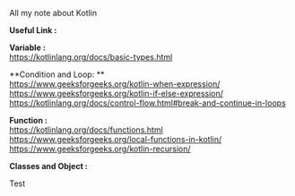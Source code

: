 All my note about Kotlin

**Useful Link :**  

**Variable :**  
https://kotlinlang.org/docs/basic-types.html  

**Condition and Loop: **  
https://www.geeksforgeeks.org/kotlin-when-expression/  
https://www.geeksforgeeks.org/kotlin-if-else-expression/  
https://kotlinlang.org/docs/control-flow.html#break-and-continue-in-loops  

**Function :**  
https://kotlinlang.org/docs/functions.html  
https://www.geeksforgeeks.org/local-functions-in-kotlin/  
https://www.geeksforgeeks.org/kotlin-recursion/  

**Classes and Object :**  


Test